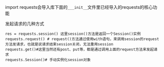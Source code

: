 import requests会导入库下面的`___init__`文件里已经导入的requests的核心功能

发起请求的几种方式

```
res = requests.session() 这里session()方法是返回一个Session()实例
requests.request() # request()方法通过使用with语句，来调用session的request方法发请求，也就是说请求结束session关闭，无法重用session
requests.get()#这里当然还有post、put等，都是通过调用上面的request方法来发起请求
requests.Session()# 手动实例化session对象
```



